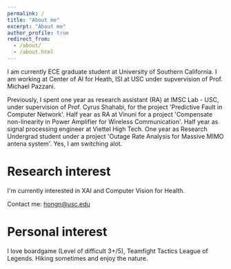 ```yaml
---
permalink: /
title: "About me"
excerpt: "About me"
author_profile: true
redirect_from: 
  - /about/
  - /about.html
---
```


I am currently ECE graduate student at University of Southern California. I am working at Center of AI for Heath, ISI at USC under supvervision of Prof. Michael Pazzani. 

Previously, I spent one year as research assistant (RA) at IMSC Lab - USC, under supervision of Prof. Cyrus Shahabi, for the project 'Predictive Fault in Computer Network'. Half year as RA at Vinuni for a project 'Compensate non-linearity in Power Amplifier for Wireless Communication'. Half year as signal processing engineer at Viettel High Tech. One year as Research Undergrad student under a project 'Outage Rate Analysis for Massive MIMO antena system'. Yes, I am switching alot.

Research interest
======
I'm currently interested in XAI and Computer Vision for Health.

Contact me: hongn@usc.edu

Personal interest
======
I love boardgame (Level of difficult 3+/5), Teamfight Tactics League of Legends. Hiking sometimes and enjoy the nature.

